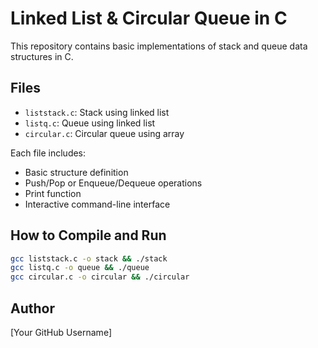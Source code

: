 # Linked List & Circular Queue in C

This repository contains basic implementations of stack and queue data structures in C.

## Files

- `liststack.c`: Stack using linked list
- `listq.c`: Queue using linked list
- `circular.c`: Circular queue using array

Each file includes:
- Basic structure definition
- Push/Pop or Enqueue/Dequeue operations
- Print function
- Interactive command-line interface

## How to Compile and Run

```bash
gcc liststack.c -o stack && ./stack
gcc listq.c -o queue && ./queue
gcc circular.c -o circular && ./circular
```

## Author

[Your GitHub Username]
